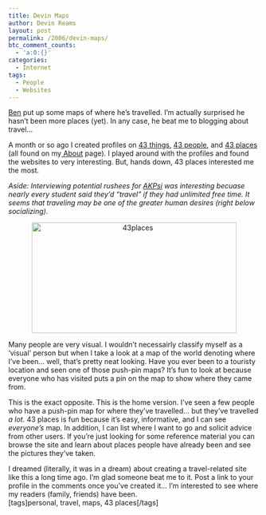 ```yaml
---
title: Devin Maps
author: Devin Reams
layout: post
permalink: /2006/devin-maps/
btc_comment_counts:
  - 'a:0:{}'
categories:
  - Internet
tags:
  - People
  - Websites
---
```

[Ben][1] put up some maps of where he&#8217;s travelled. I&#8217;m actually surprised he hasn&#8217;t been more places (yet). In any case, he beat me to blogging about travel&#8230;

A month or so ago I created profiles on [43 things][2], [43 people][3], and [43 places][4] (all found on my[ About][5] page). I played around with the profiles and found the websites to very interesting. But, hands down, 43 places interested me the most.

*Aside: Interviewing potential rushees for [AKPsi][6] was interesting becuase nearly every student said they&#8217;d &#8220;travel&#8221; if they had unlimited free time. It seems that traveling may be one of the greater human desires (right below socializing).*

<p align="center">
  <a title="43 places map" href="http://www.flickr.com/photos/devdev/109831961/"><img width="411" height="222" border="0" alt="43places" src="http://static.flickr.com/38/109831961_0e09b3689d_o.jpg" /></a>
</p>

Many people are very visual. I wouldn&#8217;t necessairly classify myself as a &#8216;visual&#8217; person but when I take a look at a map of the world denoting where I&#8217;ve been&#8230; well, that&#8217;s pretty neat looking. Have you ever been to a touristy location and seen one of those push-pin maps? It&#8217;s fun to look at because everyone who has visited puts a pin on the map to show where they came from.

This is the exact opposite. This is the home version. I&#8217;ve seen a few people who have a push-pin map for where they&#8217;ve travelled&#8230; but they&#8217;ve travelled *a lot*. 43 places is fun because it&#8217;s easy, informative, and I can see *everyone&#8217;s* map. In addition, I can list where I want to go and solicit advice from other users. If you&#8217;re just looking for some reference material you can browse the site and learn about places people have already been and see the pictures they&#8217;ve taken.

I dreamed (literally, it was in a dream) about creating a travel-related site like this a long time ago. I&#8217;m glad someone beat me to it. Post a link to your profile in the comments once you&#8217;ve created it&#8230; I&#8217;m interested to see where my readers (family, friends) have been.  
[tags]personal, travel, maps, 43 places[/tags]

 [1]: http://feeds.feedburner.com/ItsLikeBensBlog?m=620
 [2]: http://www.43things.com/person/devinreams
 [3]: http://devinreams.43people.com/
 [4]: http://www.43places.com/person/devinreams
 [5]: https://devin.rea.ms/about/
 [6]: http://www.akpsi.org/